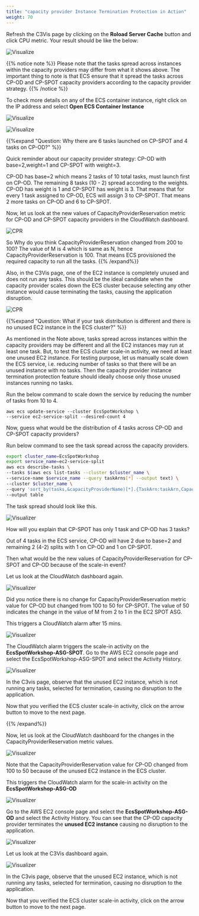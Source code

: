 ```yaml
---
title: "capacity provider Instance Termination Protection in Action"
weight: 70
---
```



Refresh the C3Vis page by clicking on the **Roload Server Cache** button and click CPU metric. Your result should be like the below:

![Visualize](/images/ecs-spot-capacity-providers/c3vis_cluster_initial_view.png)

{{% notice note %}}
Please note that the tasks spread across instances within the capacity providers may differ from what it shows above.  The important thing to note is that ECS ensure that it spread the tasks across CP-OD and CP-SPOT capacity providers according to the capacity provider strategy.
{{% /notice %}}


To check more details on any of the ECS container instance, right click on the IP address and select **Open ECS Container Instance**

![Visualize](/images/ecs-spot-capacity-providers/c3vis_cluster_instance_view.png)


![Visualize](/images/ecs-spot-capacity-providers/c3vis_cluster_instance_view_details.png)


{{%expand "Question: Why there are 6 tasks launched on CP-SPOT and 4 tasks on CP-OD?" %}}


Quick reminder about our capacity provider strategy: CP-OD with base=2,weight=1 and CP-SPOT with weight=3.

CP-OD has base=2 which means 2 tasks of 10 total tasks, must launch first on CP-OD.  The remaining 8 tasks (10 - 2) spread according to the weights. CP-OD has weight is 1 and CP-SPOT has weight is 3. That means that for every 1 task assigned to CP-OD, ECS will assign 3 to CP-SPOT. That means 2 more tasks on CP-OD and 6 to CP-SPOT.

Now, let us look at the new values of CapacityProviderReservation metric for CP-OD and CP-SPOT capacity providers in the CloudWatch dashboard.

![CPR](/images/ecs-spot-capacity-providers/cp24.png)

So Why do you think CapacityProviderReservation changed from 200 to 100?  The value of M is 4 which is same as N, hence CapacityProviderReservation is 100. That means ECS provisioned the required capacity to run all the tasks.
{{% /expand%}}

Also, in the C3Vis page, one of the EC2 instance is completely unused and does not run any tasks. This should be the ideal candidate when the capacity provider scales down the ECS cluster because selecting any other instance would cause terminating the tasks, causing the application disruption.

![CPR](/images/ecs-spot-capacity-providers/c3vis_cluster_initial_view_empty.png)


{{%expand "Question: What if your task distribution is different and there is no unused EC2 instance in the ECS cluster?" %}}

As mentioned in the Note above, tasks spread across instances within the capacity providers may be different and all the EC2 instances may run at least one task. But, to test the ECS cluster scale-in activity, we need at least one unused EC2 instance. For testing purpose, let us manually scale down the ECS service, i.e. reducing number of tasks so that there will be an unused instance with no tasks. Then the capacity provider instance termination protection feature should ideally choose only those unused instances running no tasks. 

Run the below command to scale down the service by reducing the number of tasks from 10 to 4.


```base
aws ecs update-service --cluster EcsSpotWorkshop \
--service ec2-service-split --desired-count 4
```

Now, guess what would be the distribution of 4 tasks across CP-OD and CP-SPOT capacity providers?  

Run below command to see the task spread across the capacity providers.

```bash
export cluster_name=EcsSpotWorkshop 
export service_name=ec2-service-split
aws ecs describe-tasks \
--tasks $(aws ecs list-tasks --cluster $cluster_name \
--service-name $service_name --query taskArns[*] --output text) \
--cluster $cluster_name \
--query 'sort_by(tasks,&capacityProviderName)[*].{TaskArn:taskArn,CapacityProvider:capacityProviderName,Instance:containerInstanceArn,AZ:availabilityZone,Status:lastStatus}' \
--output table
```

The task spread should look like this.


![Visualizer](/images/ecs-spot-capacity-providers/tasks_after_scale_in.png)

How will you explain that CP-SPOT has only 1 task and CP-OD has 3 tasks?

Out of 4 tasks in the ECS service, CP-OD will have 2 due to base=2 and remaining 2 (4-2) splits with 1 on CP-OD and 1 on CP-SPOT. 

Then what would be the new values of CapacityProviderReservation for CP-SPOT and CP-OD because of the scale-in event?   

Let us look at the CloudWatch dashboard again.

![Visualizer](/images/ecs-spot-capacity-providers/cp28.png)

Did you notice there is no change for CapacityProviderReservation metric value for CP-OD but changed from 100 to 50 for CP-SPOT. The value of 50 indicates the change in the value of M from 2 to 1 in the EC2 SPOT ASG.

 This triggers a CloudWatch alarm after 15 mins.

![Visualizer](/images/ecs-spot-capacity-providers/cp38.png)

The CloudWatch alarm triggers the scale-in activity on the **EcsSpotWorkshop-ASG-SPOT**. Go to the AWS EC2 console page and select the EcsSpotWorkshop-ASG-SPOT and select the Activity History.

![Visualizer](/images/ecs-spot-capacity-providers/cp40.png)

In the C3vis page, observe that the unused EC2 instance, which is not running any tasks, selected for termination, causing no disruption to the application.

Now that you verified the ECS cluster scale-in activity, click on the arrow button to move to the next page.

{{% /expand%}}

Now, let us look at the CloudWatch dashboard for the changes in the CapacityProviderReservation metric values.
 
 ![Visualizer](/images/ecs-spot-capacity-providers/cwt_dashboard_scale_in.png)

Note that the CapacityProviderReservation value for CP-OD changed from 100 to 50 because of the unused EC2 instance in the ECS cluster.

This triggers the CloudWatch alarm for the scale-in activity on the **EcsSpotWorkshop-ASG-OD**

  ![Visualizer](/images/ecs-spot-capacity-providers/ecs_asg_od_scale_in_alarm.png)

Go to the AWS EC2 console page and select the **EcsSpotWorkshop-ASG-OD** and select the Activity History. You can see that the CP-OD capacity provider terminates the **unused EC2 instance** causing no disruption to the application.


  ![Visualizer](/images/ecs-spot-capacity-providers/ecs_asg_od_scale_in_activity.png)


Let us look at the C3Vis dashboard again.

![Visualizer](/images/ecs-spot-capacity-providers/c3vis_after_scale_in.png)

In the C3vis page, observe that the unused EC2 instance, which is not running any tasks, selected for termination, causing no disruption to the application.

Now that you verified the ECS cluster scale-in activity, click on the arrow button to move to the next page.


